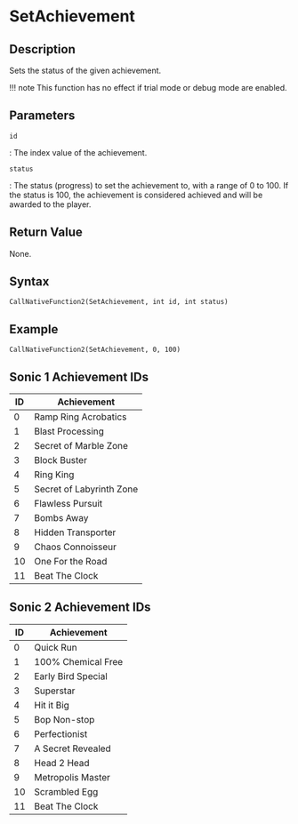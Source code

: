 # SetAchievement

## Description
Sets the status of the given achievement.

!!! note
    This function has no effect if trial mode or debug mode are enabled.

## Parameters
`id`

:   The index value of the achievement.

`status`

:   The status (progress) to set the achievement to, with a range of 0 to 100. If the status is 100, the achievement is considered achieved and will be awarded to the player.

## Return Value
None.

## Syntax
```
CallNativeFunction2(SetAchievement, int id, int status)
```

## Example
```
CallNativeFunction2(SetAchievement, 0, 100)
```

## Sonic 1 Achievement IDs
| ID | Achievement              |
| -- | ------------------------ |
| 0  | Ramp Ring Acrobatics     |
| 1  | Blast Processing         |
| 2  | Secret of Marble Zone    |
| 3  | Block Buster             |
| 4  | Ring King                |
| 5  | Secret of Labyrinth Zone |
| 6  | Flawless Pursuit         |
| 7  | Bombs Away               |
| 8  | Hidden Transporter       |
| 9  | Chaos Connoisseur        |
| 10 | One For the Road         |
| 11 | Beat The Clock           |

## Sonic 2 Achievement IDs
| ID | Achievement        |
| -- | ------------------ |
| 0  | Quick Run          |
| 1  | 100% Chemical Free |
| 2  | Early Bird Special |
| 3  | Superstar          |
| 4  | Hit it Big         |
| 5  | Bop Non-stop       |
| 6  | Perfectionist      |
| 7  | A Secret Revealed  |
| 8  | Head 2 Head        |
| 9  | Metropolis Master  |
| 10 | Scrambled Egg      |
| 11 | Beat The Clock     |